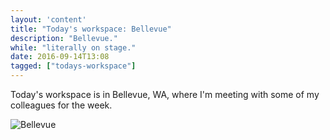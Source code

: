 ```yaml
---
layout: 'content'
title: "Today's workspace: Bellevue"
description: "Bellevue."
while: "literally on stage."
date: 2016-09-14T13:08
tagged: ["todays-workspace"]
---
```


Today's workspace is in Bellevue, WA, where I'm meeting with some of my colleagues for the week.

![Bellevue](/img/today.JPG)
